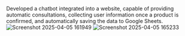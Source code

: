 Developed a chatbot integrated into a website, capable of providing automatic consultations, collecting user information once a product is confirmed, and automatically saving the data to Google Sheets.
![Screenshot 2025-04-05 161949](https://github.com/user-attachments/assets/32c509cc-8053-4971-86f6-974d05a64999)
![Screenshot 2025-04-05 165233](https://github.com/user-attachments/assets/dd7fe2e7-9625-4053-ad3d-fcf42c570ca7)
